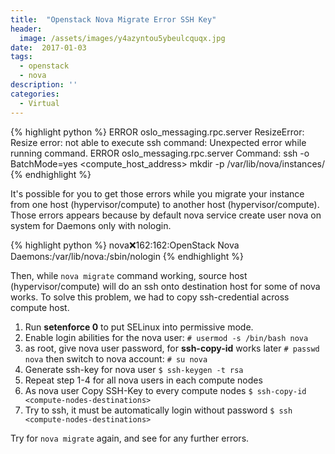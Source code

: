 ```yaml
---
title:  "Openstack Nova Migrate Error SSH Key"
header:
  image: /assets/images/y4azyntou5ybeulcquqx.jpg
date:  2017-01-03
tags:
  - openstack
  - nova
description: ''
categories:
  - Virtual
---
```

{% highlight python %}
   ERROR oslo_messaging.rpc.server ResizeError: Resize error: not able to execute ssh command: Unexpected error while running command.
   ERROR oslo_messaging.rpc.server Command: ssh -o BatchMode=yes <compute_host_address> mkdir -p /var/lib/nova/instances/<instance-id>
{% endhighlight %}

It's possible for you to get those errors while you migrate your instance from one host (hypervisor/compute) to another host (hypervisor/compute). Those errors appears because by default nova service create user nova on system for Daemons only with nologin.

{% highlight python %}
nova:x:162:162:OpenStack Nova Daemons:/var/lib/nova:/sbin/nologin
{% endhighlight %}

Then, while ```nova migrate``` command working, source host (hypervisor/compute) will do an ssh onto destination host for some of nova works. To solve this problem, we had to copy ssh-credential across compute host.

1. Run __setenforce 0__ to put SELinux into permissive mode. 
2. Enable login abilities for the nova user:
   ```# usermod -s /bin/bash nova```
3. as root, give nova user password, for __ssh-copy-id__ works later
   ```# passwd nova```
   then switch to nova account:
   ```# su nova```
4. Generate ssh-key for nova user
   ```$ ssh-keygen -t rsa```
5. Repeat step 1-4 for all nova users in each compute nodes
6. As nova user Copy SSH-Key to every compute nodes
   ```$ ssh-copy-id <compute-nodes-destinations>```
7. Try to ssh, it must be automatically login without password
   ```$ ssh <compute-nodes-destinations>```

Try for ```nova migrate``` again, and see for any further errors.